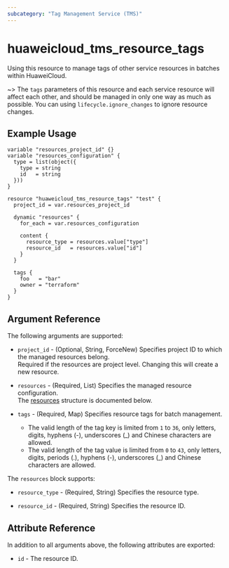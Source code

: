 ```yaml
---
subcategory: "Tag Management Service (TMS)"
---
```


# huaweicloud_tms_resource_tags

Using this resource to manage tags of other service resources in batches within HuaweiCloud.

~> The `tags` parameters of this resource and each service resource will affect each other, and should be managed in
only one way as much as possible. You can using `lifecycle.ignore_changes` to ignore resource changes.

## Example Usage

```hcl
variable "resources_project_id" {}
variable "resources_configuration" {
  type = list(object({
    type = string
    id   = string
  }))
}

resource "huaweicloud_tms_resource_tags" "test" {
  project_id = var.resources_project_id

  dynamic "resources" {
    for_each = var.resources_configuration

    content {
      resource_type = resources.value["type"]
      resource_id   = resources.value["id"]
    }
  }

  tags {
    foo   = "bar"
    owner = "terraform"
  }
}
```

## Argument Reference

The following arguments are supported:

* `project_id` - (Optional, String, ForceNew) Specifies project ID to which the managed resources belong.  
  Required if the resources are project level. Changing this will create a new resource.

* `resources` - (Required, List) Specifies the managed resource configuration.  
  The [resources](#tags_resources) structure is documented below.

* `tags` - (Required, Map) Specifies resource tags for batch management.
  + The valid length of the tag key is limited from `1` to `36`, only letters, digits, hyphens (-), underscores (_) and
  Chinese characters are allowed.
  + The valid length of the tag value is limited from `0` to `43`, only letters, digits, periods (.), hyphens (-),
  underscores (_) and Chinese characters are allowed.

<a name="tags_resources"></a>
The `resources` block supports:

* `resource_type` - (Required, String) Specifies the resource type.

* `resource_id` - (Required, String) Specifies the resource ID.

## Attribute Reference

In addition to all arguments above, the following attributes are exported:

* `id` - The resource ID.
